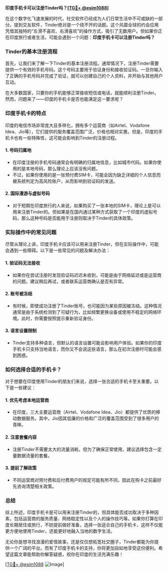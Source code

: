 **印度手机卡可以注册Tinder吗？[[TG💪+ @esim1088](https://t.me/s/esim1088)]**

在这个数字化飞速发展的时代，社交软件已经成为人们日常生活中不可或缺的一部分。提到交友软件，Tinder绝对是一个绕不开的话题。这个风靡全球的约会应用凭借其独特的“左滑不喜欢、右滑喜欢”的操作方式，吸引了无数用户。但如果你正在印度旅行或者生活，可能会遇到一个问题：**印度手机卡可以注册Tinder吗？**

### Tinder的基本注册流程

首先，让我们来了解一下Tinder的基本注册流程。通常情况下，注册Tinder需要提供一个有效的手机号码。这个号码主要用于验证身份和接收验证码。一旦你输入了正确的手机号码并完成了验证，就可以创建自己的个人资料，并开始与其他用户互动。

在大多数国家，只要你的手机能够正常接收短信或电话，就能顺利注册Tinder。然而，问题来了——印度的手机卡是否也能满足这一要求呢？

### 印度手机卡的特点

印度的电信市场非常庞大且多样化，拥有多个运营商（如Airtel、Vodafone Idea、Jio等），它们提供的服务覆盖范围广泛，价格也相对实惠。但是，印度的手机卡也有一些特殊性，这可能会影响到Tinder的注册过程。

#### 1. **号码归属地**
   - 在印度注册的手机号码通常会有明确的归属地信息，比如城市代码。如果你使用的是本地号码，那么理论上应该没有问题。
   - 不过，如果你使用的是一张预付费SIM卡，可能会因为缺乏详细的个人信息而被系统判定为高风险账户，从而影响到验证码的发送。

#### 2. **国际漫游与虚拟号码**
   - 对于短期在印度旅行的人来说，如果购买了一张本地的SIM卡，理论上是可以用来注册Tinder的。但如果是在国内通过某种方式获取了一个印度的虚拟号码，那么这种号码是否能用于注册则取决于Tinder的具体政策。

### 实际操作中的常见问题

尽管从理论上讲，印度手机卡应该可以用来注册Tinder，但在实际操作中，可能会遇到一些障碍。以下是一些常见的问题及解决办法：

#### 1. **验证码无法接收**
   - 如果你在尝试注册时发现验证码迟迟未收到，可能是由于网络延迟或是运营商的问题。建议稍后再试，或者联系运营商确认是否有异常。

#### 2. **账号被冻结**
   - 有时候，即使成功注册了Tinder账号，也可能因为某些原因被冻结。这种情况通常是由于系统检测到了可疑行为，比如频繁更换设备或使用不稳定的网络环境。此时，你需要按照提示重新验证身份。

#### 3. **语言设置限制**
   - Tinder支持多种语言，但默认的语言设置可能会影响用户体验。如果你的印度手机卡只支持当地语言，而你又不会说这些语言，那么在初次注册时可能会感到困惑。

### 如何选择合适的手机卡？

对于想要在印度使用Tinder的朋友们来说，选择一张合适的手机卡至关重要。以下是一些建议：

#### 1. **优先考虑本地运营商**
   - 在印度，三大主要运营商（Airtel、Vodafone Idea、Jio）都提供了优质的移动数据服务。其中，Jio因其低廉的价格和广泛的覆盖范围受到了很多用户的青睐。

#### 2. **注意套餐内容**
   - 注册Tinder不需要太大的流量消耗，但为了确保正常使用，建议选择包含一定量数据流量的套餐。

#### 3. **提前了解政策**
   - 不同运营商对预付费和后付费用户的规定可能有所不同，因此在购卡之前最好先咨询清楚相关政策。

### 总结

综上所述，印度手机卡是可以用来注册Tinder的，但具体能否成功取决于多种因素，包括运营商的服务质量、网络稳定性以及个人的操作技巧等。如果你打算在印度长期居住或旅行，不妨提前做好准备，选择一张适合自己的手机卡，这样不仅能更方便地使用Tinder，还能更好地融入当地的数字生活。

无论你是想寻找浪漫的爱情故事，还是仅仅想拓宽社交圈子，Tinder都能为你提供一个广阔的平台。而有了印度手机卡的支持，你将更加自如地享受这份便利。希望这篇文章能帮助你解答疑惑，祝你在印度的生活充满乐趣！

[[TG💪+ @esim1088](https://t.me/s/esim1088) ![Image](https://i.postimg.cc/4NQfJmqS/Snipaste-2025-05-13-00-14-12.png)]
